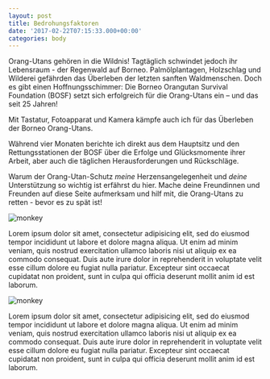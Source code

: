 ```yaml
---
layout: post
title: Bedrohungsfaktoren
date: '2017-02-22T07:15:33.000+00:00'
categories: body
---
```

Orang-Utans gehören in die Wildnis! Tagtäglich schwindet jedoch ihr Lebensraum - der Regenwald auf Borneo. Palmölplantagen, Holzschlag und Wilderei gefährden das Überleben der letzten sanften Waldmenschen. Doch es gibt einen Hoffnungsschimmer: Die Borneo Orangutan Survival Foundation (BOSF) setzt sich erfolgreich für die Orang-Utans ein – und das seit 25 Jahren!

Mit Tastatur, Fotoapparat und Kamera kämpfe auch ich für das Überleben der Borneo Orang-Utans.

Während vier Monaten berichte ich direkt aus dem Hauptsitz und den Rettungsstationen der BOSF über die Erfolge und Glücksmomente ihrer Arbeit, aber auch die täglichen Herausforderungen und Rückschläge.

Warum der Orang-Utan-Schutz _meine_ Herzensangelegenheit und _deine_ Unterstützung so wichtig ist erfährst du hier. Mache deine Freundinnen und Freunden auf diese Seite aufmerksam und hilf mit, die Orang-Utans zu retten - bevor es zu spät ist!  

![monkey](https://placeimg.com/900/600/nature)

Lorem ipsum dolor sit amet, consectetur adipisicing elit, sed do eiusmod tempor incididunt ut labore et dolore magna aliqua. Ut enim ad minim veniam, quis nostrud exercitation ullamco laboris nisi ut aliquip ex ea commodo consequat. Duis aute irure dolor in reprehenderit in voluptate velit esse cillum dolore eu fugiat nulla pariatur. Excepteur sint occaecat cupidatat non proident, sunt in culpa qui officia deserunt mollit anim id est laborum.

![monkey](https://placeimg.com/900/600/people)

Lorem ipsum dolor sit amet, consectetur adipisicing elit, sed do eiusmod tempor incididunt ut labore et dolore magna aliqua. Ut enim ad minim veniam, quis nostrud exercitation ullamco laboris nisi ut aliquip ex ea commodo consequat. Duis aute irure dolor in reprehenderit in voluptate velit esse cillum dolore eu fugiat nulla pariatur. Excepteur sint occaecat cupidatat non proident, sunt in culpa qui officia deserunt mollit anim id est laborum.